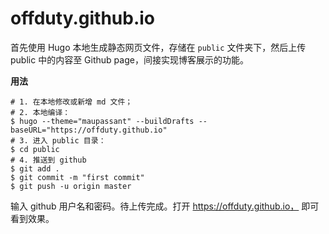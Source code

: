 # offduty.github.io

首先使用 Hugo 本地生成静态网页文件，存储在 `public` 文件夹下，然后上传 public 中的内容至 Github page，间接实现博客展示的功能。

**用法**
```shell
# 1. 在本地修改或新增 md 文件；
# 2. 本地编译：
$ hugo --theme="maupassant" --buildDrafts --baseURL="https://offduty.github.io"
# 3. 进入 public 目录：
$ cd public
# 4. 推送到 github 
$ git add .
$ git commit -m "first commit"
$ git push -u origin master
```
输入 github 用户名和密码。待上传完成。打开 https://offduty.github.io， 即可看到效果。
